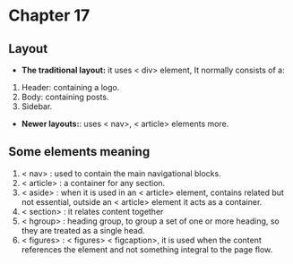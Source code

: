 # **Chapter 17**

## **Layout**

-	**The traditional layout:** it uses < div> element, It normally consists of a: 
1.	Header: containing a logo.
2.	Body: containing posts.
3.	Sidebar.

-	**Newer layouts:**: uses < nav>, < article> elements more. 

## **Some elements meaning**

1.	< nav> : used to contain the main navigational blocks.
2.	< article> : a container for any section. 
3.	< aside> : when it is used in an < article> element, contains related but not essential, outside  an < article> element it acts as a container. 
4.	< section> : it relates content together 
5.	< hgroup> : heading group, to group a set of one or more heading, so they are treated as a single head. 
6.	< figures> : < figures> < figcaption>, it is used when the content references the element and not something integral to the page flow. 
 


